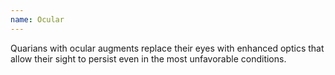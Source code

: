 ```yaml
---
name: Ocular
---
```

Quarians with ocular augments replace their eyes with enhanced optics that allow their sight to persist even in the most
unfavorable conditions.
